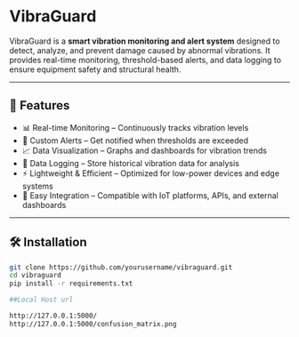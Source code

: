 # VibraGuard

VibraGuard is a **smart vibration monitoring and alert system** designed to detect, analyze, and prevent damage caused by abnormal vibrations. It provides real-time monitoring, threshold-based alerts, and data logging to ensure equipment safety and structural health.

---

## 🚀 Features
- 📊 Real-time Monitoring – Continuously tracks vibration levels
- 🔔 Custom Alerts – Get notified when thresholds are exceeded
- 📈 Data Visualization – Graphs and dashboards for vibration trends
- 💾 Data Logging – Store historical vibration data for analysis
- ⚡ Lightweight & Efficient – Optimized for low-power devices and edge systems
- 🔗 Easy Integration – Compatible with IoT platforms, APIs, and external dashboards

---

## 🛠️ Installation

```bash
git clone https://github.com/yourusername/vibraguard.git
cd vibraguard
pip install -r requirements.txt

##Local Host url

http://127.0.0.1:5000/
http://127.0.0.1:5000/confusion_matrix.png

